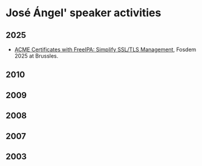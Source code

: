 # José Ángel' speaker activities

## 2025

- [ACME Certificates with FreeIPA: Simplify SSL/TLS Management](https://fosdem.org/2025/schedule/event/fosdem-2025-5667-acme-certificates-with-freeipa-simplify-ssl-tls-management/), Fosdem 2025 at Brussles.

## 2010

## 2009

## 2008

## 2007

## 2003